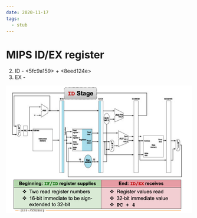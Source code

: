 ```yaml
---
date: 2020-11-17
tags: 
  - stub
---
```


# MIPS ID/EX register

2. ID - <5fc9a159> + <8eed124e> 
3. EX - <c7317dfc> 

![](./static/mips-if-id-ex.png)


